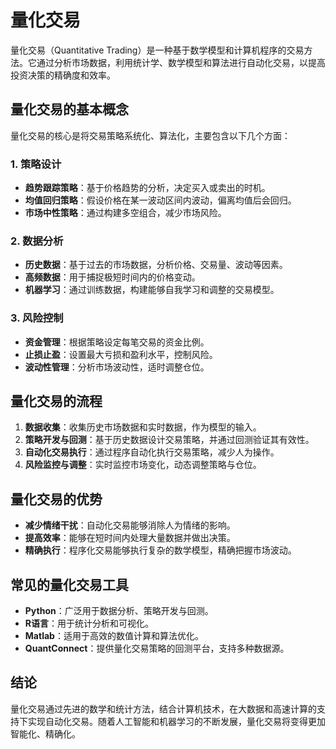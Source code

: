 # 量化交易


量化交易（Quantitative Trading）是一种基于数学模型和计算机程序的交易方法。它通过分析市场数据，利用统计学、数学模型和算法进行自动化交易，以提高投资决策的精确度和效率。

<DocsAD/>

## 量化交易的基本概念

量化交易的核心是将交易策略系统化、算法化，主要包含以下几个方面：

### 1. **策略设计**
   - **趋势跟踪策略**：基于价格趋势的分析，决定买入或卖出的时机。
   - **均值回归策略**：假设价格在某一波动区间内波动，偏离均值后会回归。
   - **市场中性策略**：通过构建多空组合，减少市场风险。
   
### 2. **数据分析**
   - **历史数据**：基于过去的市场数据，分析价格、交易量、波动等因素。
   - **高频数据**：用于捕捉极短时间内的价格变动。
   - **机器学习**：通过训练数据，构建能够自我学习和调整的交易模型。

### 3. **风险控制**
   - **资金管理**：根据策略设定每笔交易的资金比例。
   - **止损止盈**：设置最大亏损和盈利水平，控制风险。
   - **波动性管理**：分析市场波动性，适时调整仓位。

## 量化交易的流程

1. **数据收集**：收集历史市场数据和实时数据，作为模型的输入。
2. **策略开发与回测**：基于历史数据设计交易策略，并通过回测验证其有效性。
3. **自动化交易执行**：通过程序自动化执行交易策略，减少人为操作。
4. **风险监控与调整**：实时监控市场变化，动态调整策略与仓位。

## 量化交易的优势

- **减少情绪干扰**：自动化交易能够消除人为情绪的影响。
- **提高效率**：能够在短时间内处理大量数据并做出决策。
- **精确执行**：程序化交易能够执行复杂的数学模型，精确把握市场波动。

## 常见的量化交易工具

- **Python**：广泛用于数据分析、策略开发与回测。
- **R语言**：用于统计分析和可视化。
- **Matlab**：适用于高效的数值计算和算法优化。
- **QuantConnect**：提供量化交易策略的回测平台，支持多种数据源。

## 结论

量化交易通过先进的数学和统计方法，结合计算机技术，在大数据和高速计算的支持下实现自动化交易。随着人工智能和机器学习的不断发展，量化交易将变得更加智能化、精确化。